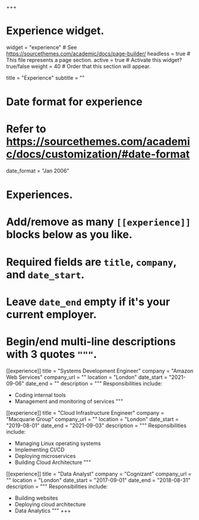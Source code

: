 +++
# Experience widget.
widget = "experience"  # See https://sourcethemes.com/academic/docs/page-builder/
headless = true  # This file represents a page section.
active = true  # Activate this widget? true/false
weight = 40  # Order that this section will appear.

title = "Experience"
subtitle = ""

# Date format for experience
#   Refer to https://sourcethemes.com/academic/docs/customization/#date-format
date_format = "Jan 2006"

# Experiences.
#   Add/remove as many `[[experience]]` blocks below as you like.
#   Required fields are `title`, `company`, and `date_start`.
#   Leave `date_end` empty if it's your current employer.
#   Begin/end multi-line descriptions with 3 quotes `"""`.
[[experience]]
  title = "Systems Development Engineer"
  company = "Amazon Web Services"
  company_url = ""
  location = "London"
  date_start = "2021-09-06"
  date_end = ""
  description = """
  Responsibilities include:
  
  * Coding internal tools
  * Management and monitoring of services
  """

[[experience]]
  title = "Cloud Infrastructure Engineer"
  company = "Macquarie Group"
  company_url = ""
  location = "London"
  date_start = "2019-08-01"
  date_end = "2021-09-03"
  description = """
  Responsibilities include:
  
  * Managing Linux operating systems
  * Implementing CI/CD
  * Deploying microservices
  * Building Cloud Architecture
  """

[[experience]]
  title = "Data Analyst"
  company = "Cognizant"
  company_url = ""
  location = "London"
  date_start = "2017-09-01"
  date_end = "2018-08-31"
  description = """
  Responsibilities include:

  * Building websites
  * Deploying cloud architecture
  * Data Analytics
  """
+++
